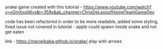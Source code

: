 snake game created with this tutorial - https://www.youtube.com/watch?v=xGmXxpIj6vs&t=359s&ab_channel=ChrisDeLeonofHomeTeamGameDev

code has been refactored in order to be more readable, added some styling, fixed issue not covered in tutorial - apple could spawn inside snake and not get eaten

link - https://maciejbaba.github.io/snake/
play with arrows
